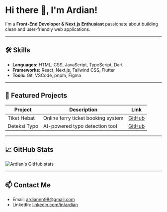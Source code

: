 # Hi there 👋, I'm Ardian!

I'm a **Front-End Developer & Next.js Enthusiast** passionate about building clean and user-friendly web applications.  

---

## 🛠️ Skills

- **Languages:** HTML, CSS, JavaScript, TypeScript, Dart  
- **Frameworks:** React, Next.js, Tailwind CSS, Flutter  
- **Tools:** Git, VSCode, pnpm, Figma  

---

## 🚀 Featured Projects

| Project | Description | Link |
|---------|-------------|------|
| Tiket Hebat | Online ferry ticket booking system | [GitHub](https://github.com/Ardiannnnnn/tiket-hebat) |
| Deteksi Typo | AI-powered typo detection tool | [GitHub](https://github.com/Ardiannnnnn/TypoDetection) |

---

## 📈 GitHub Stats

![Ardian's GitHub stats](https://github-readme-stats.vercel.app/api?username=Ardiannnnnn&show_icons=true&theme=radical)

---

## 📫 Contact Me

- Email: ardiannn98@gmail.com  
- LinkedIn: [linkedin.com/in/ardian](https://www.linkedin.com/in/ardian)  

